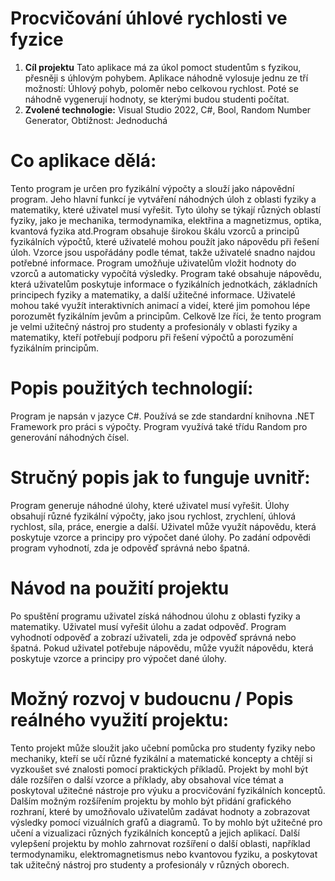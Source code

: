 # Procvičování úhlové rychlosti ve fyzice
1. **Cíl projektu** Tato aplikace má za úkol pomoct studentům s fyzikou, přesněji s úhlovým pohybem. Aplikace náhodně vylosuje jednu ze tří možností: Úhlový pohyb, poloměr nebo celkovou rychlost. Poté se náhodně vygenerují hodnoty, se kterými budou studenti počítat. 
2. **Zvolené technologie:** Visual Studio 2022, C#, Bool, Random Number Generator, Obtížnost: Jednoduchá

#  Co aplikace dělá:
Tento program je určen pro fyzikální výpočty a slouží jako nápovědní program. Jeho hlavní funkcí je vytváření náhodných úloh z oblasti fyziky a matematiky, které uživatel musí vyřešit. Tyto úlohy se týkají různých oblastí fyziky, jako je mechanika, termodynamika, elektřina a magnetizmus, optika, kvantová fyzika atd.Program obsahuje širokou škálu vzorců a principů fyzikálních výpočtů, které uživatelé mohou použít jako nápovědu při řešení úloh. Vzorce jsou uspořádány podle témat, takže uživatelé snadno najdou potřebné informace. Program umožňuje uživatelům vložit hodnoty do vzorců a automaticky vypočítá výsledky.
Program také obsahuje nápovědu, která uživatelům poskytuje informace o fyzikálních jednotkách, základních principech fyziky a matematiky, a další užitečné informace. Uživatelé mohou také využít interaktivních animací a videí, které jim pomohou lépe porozumět fyzikálním jevům a principům. Celkově lze říci, že tento program je velmi užitečný nástroj pro studenty a profesionály v oblasti fyziky a matematiky, kteří potřebují podporu při řešení výpočtů a porozumění fyzikálním principům.


# Popis použitých technologií:
Program je napsán v jazyce C#. Používá se zde standardní knihovna .NET Framework pro práci s výpočty. Program využívá také třídu Random pro generování náhodných čísel.

#  Stručný popis jak to funguje uvnitř:
Program generuje náhodné úlohy, které uživatel musí vyřešit. Úlohy obsahují různé fyzikální výpočty, jako jsou rychlost, zrychlení, úhlová rychlost, síla, práce, energie a další. Uživatel může využít nápovědu, která poskytuje vzorce a principy pro výpočet dané úlohy. Po zadání odpovědi program vyhodnotí, zda je odpověď správná nebo špatná.

#  Návod na použití projektu
Po spuštění programu uživatel získá náhodnou úlohu z oblasti fyziky a matematiky. Uživatel musí vyřešit úlohu a zadat odpověď. Program vyhodnotí odpověď a zobrazí uživateli, zda je odpověď správná nebo špatná. Pokud uživatel potřebuje nápovědu, může využít nápovědu, která poskytuje vzorce a principy pro výpočet dané úlohy.

#  Možný rozvoj v budoucnu / Popis reálného využití projektu:
Tento projekt může sloužit jako učební pomůcka pro studenty fyziky nebo mechaniky, kteří se učí různé fyzikální a matematické koncepty a chtějí si vyzkoušet své znalosti pomocí praktických příkladů. Projekt by mohl být dále rozšířen o další vzorce a příklady, aby obsahoval více témat a poskytoval užitečné nástroje pro výuku a procvičování fyzikálních konceptů.
Dalším možným rozšířením projektu by mohlo být přidání grafického rozhraní, které by umožňovalo uživatelům zadávat hodnoty a zobrazovat výsledky pomocí vizuálních grafů a diagramů. To by mohlo být užitečné pro učení a vizualizaci různých fyzikálních konceptů a jejich aplikací.
Další vylepšení projektu by mohlo zahrnovat rozšíření o další oblasti, například termodynamiku, elektromagnetismus nebo kvantovou fyziku, a poskytovat tak užitečný nástroj pro studenty a profesionály v různých oborech.
